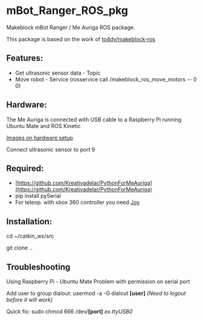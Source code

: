 # mBot_Ranger_ROS_pkg
Makeblock mBot Ranger / Me Auriga ROS package.

This package is based on the work of [to4dy/makeblock-ros](https://github.com/to4dy/makeblock-ros) 

Features:
--
- Get ultrasonic sensor data - Topic 
- Move robot - Service (rosservice call /makeblock_ros_move_motors -- 0 0)

Hardware:
--
The Me Auriga is connected with USB cable to a Raspberry Pi running Ubuntu Mate and ROS Kinetic

[Images on hardware setup](https://1drv.ms/f/s!AvT_4rqHWl-Rhf1buRJ0OVnz2DojRQ)

Connect ultrasonic sensor to port 9

Required:
--
- [https://github.com/Kreativadelar/PythonForMeAuriga](https://github.com/Kreativadelar/PythonForMeAuriga)
- pip install pySerial
- For teleop. with xbox 360 controller you need [Joy](http://wiki.ros.org/joy/Tutorials/ConfiguringALinuxJoystick) 

Installation:
--
cd ~/catkin_ws/src

git clone ..

Troubleshooting
--
Using Raspberry Pi - Ubuntu Mate
Problem with permission on serial port

Add user to group dialout:
usermod -a -G dialout **[user]**
*(Need to logout before it will work)*

Quick fix:
sudo chmod 666 /dev/**[port]** *ex.ttyUSB0*

